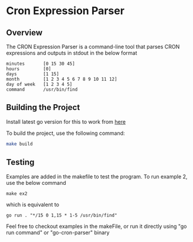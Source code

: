 # Cron Expression Parser


## Overview
The CRON Expression Parser is a command-line tool that parses CRON expressions and outputs in stdout in the below format 

```
minutes       [0 15 30 45]
hours         [0]
days          [1 15]
month         [1 2 3 4 5 6 7 8 9 10 11 12]
day of week   [1 2 3 4 5]
command       /usr/bin/find
```
 
## Building the Project
Install latest go version for this to work from [here](https://go.dev/doc/install)

To build the project, use the following command:
```sh
make build
```


## Testing
Examples are added in the makefile to test the program. To run example 2, use the below command
```
make ex2
```
which is equivalent to
```
go run . "*/15 0 1,15 * 1-5 /usr/bin/find"
```


Feel free to checkout examples in the makeFile, or run it directly using "go run command" or "go-cron-parser" binary


